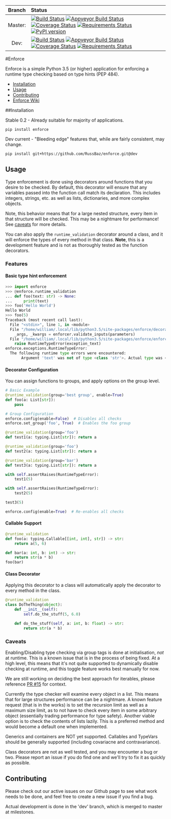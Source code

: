 |  Branch	| Status  |
| :-------:	| :--- 	  |
|  Master: 	| [![Build Status](https://img.shields.io/travis/RussBaz/enforce/master.svg)](https://travis-ci.org/RussBaz/enforce) [![Appveyor Build Status](https://ci.appveyor.com/api/projects/status/github/RussBaz/enforce?branch=master&svg=true)](https://ci.appveyor.com/project/RussBaz/enforce) [![Coverage Status](https://img.shields.io/coveralls/RussBaz/enforce/master.svg)](https://coveralls.io/github/RussBaz/enforce?branch=master) [![Requirements Status](https://img.shields.io/requires/github/RussBaz/enforce/master.svg)](https://requires.io/github/RussBaz/enforce/requirements/?branch=master) [![PyPI version](https://img.shields.io/pypi/v/enforce.svg)](https://pypi.python.org/pypi/enforce)	|
|   Dev:  	| [![Build Status](https://img.shields.io/travis/RussBaz/enforce/dev.svg)](https://travis-ci.org/RussBaz/enforce) [![Appveyor Build Status](https://ci.appveyor.com/api/projects/status/github/RussBaz/enforce?branch=dev&svg=true)](https://ci.appveyor.com/project/RussBaz/enforce) [![Coverage Status](https://img.shields.io/coveralls/RussBaz/enforce/dev.svg)](https://coveralls.io/github/RussBaz/enforce?branch=dev) [![Requirements Status](https://img.shields.io/requires/github/RussBaz/enforce/dev.svg)](https://requires.io/github/RussBaz/enforce/requirements/?branch=dev)	|

#Enforce

Enforce is a simple Python 3.5 (or higher) application for enforcing a runtime
type checking based on type hints (PEP 484).

* [Installation](#installation)
* [Usage](#usage)
* [Contributing](#contributing)
* [Enforce Wiki](https://github.com/RussBaz/enforce/wiki)

##Installation

Stable 0.2 - Already suitable for majority of applications.

    pip install enforce

Dev current - "Bleeding edge" features that, while are fairly consistent, may
change.

    pip install git+https://github.com/RussBaz/enforce.git@dev

## Usage

Type enforcement is done using decorators around functions that you desire to be
checked. By default, this decorator will ensure that any variables passed into
the function call match its declaration. This includes integers, strings, etc.
as well as lists, dictionaries, and more complex objects.

Note, this behavior means that for a large nested structure, every item in that
structure will be checked. This may be a nightmare for performance! See
[caveats](#caveats) for more details.

You can also apply the `runtime_validation` decorator around a class, and it
will enforce the types of every method in that class. **Note**, this is a
development feature and is not as thoroughly tested as the function decorators.

### Features

#### Basic type hint enforcement

```python
>>> import enforce
>>> @enforce.runtime_validation
... def foo(text: str) -> None:
...     print(text)
>>> foo('Hello World')
Hello World
>>> foo(5)
Traceback (most recent call last):
  File "<stdin>", line 1, in <module>
  File "/home/william/.local/lib/python3.5/site-packages/enforce/decorators.py", line 106, in universal
    _args, _kwargs = enforcer.validate_inputs(parameters)
  File "/home/william/.local/lib/python3.5/site-packages/enforce/enforcers.py", line 69, in validate_inputs
    raise RuntimeTypeError(exception_text)
enforce.exceptions.RuntimeTypeError: 
  The following runtime type errors were encountered:
       Argument 'text' was not of type <class 'str'>. Actual type was <class 'int'>.
```

#### Decorator Configuration

You can assign functions to groups, and apply options on the group level.

```python
# Basic Example
@runtime_validation(group='best group', enable=True)
def foo(a: List[str]):
    pass

# Group Configuration
enforce.config(enable=False)  # Disables all checks
enforce.set_group('foo', True)  # Enables the foo group

@runtime_validation(group='foo')
def test1(a: typing.List[str]): return a

@runtime_validation(group='foo')
def test2(a: typing.List[str]): return a

@runtime_validation(group='bar')
def test3(a: typing.List[str]): return a

with self.assertRaises(RuntimeTypeError):
    test1(5)

with self.assertRaises(RuntimeTypeError):
    test2(5)

test3(5)

enforce.config(enable=True)  # Re-enables all checks
```

#### Callable Support

```python
@runtime_validation
def foo(a: typing.Callable[[int, int], str]) -> str:
    return a(5, 6)

def bar(a: int, b: int) -> str:
    return str(a * b)
foo(bar)
```

#### Class Decorator

Applying this decorator to a class will automatically apply the decorator to
every method in the class.

```python
@runtime_validation
class DoTheThing(object):
    def __init__(self):
        self.do_the_stuff(5, 6.0)

    def do_the_stuff(self, a: int, b: float) -> str:
        return str(a * b)
```

### Caveats

Enabling/Disabling type checking via group tags is done at initialisation, *not*
at runtime. This is a known issue that is in the process of being fixed. At a
high level, this means that it's not quite supported to dynamically disable
checking at runtime, and this toggle feature works best manually for now.

We are still working on deciding the best approach for iterables, please
reference [PR #15](https://github.com/RussBaz/enforce/pull/15) for context.

Currently the type checker will examine every object in a list. This means that
for large structures performance can be a nightmare. A known feature request
(that is in the works) is to set the recursion limit as well as a maximum size
limit, as to not have to check every item in some arbitrary object
(essentially trading performance for type safety). Another viable option is to check the
contents of lists lazily. This is a preferred method and would become a default one when implemented.

Generics and containers are NOT yet supported. Callables and TypeVars should be
generally supported (including covariacne and contravariance).

Class decorators are not as well tested, and you may encounter a bug or two.
Please report an issue if you do find one and we'll try to fix it as quickly as
possible.

## Contributing

Please check out our active issues on our Github page to see what work needs to
be done, and feel free to create a new issue if you find a bug.

Actual development is done in the 'dev' branch, which is merged to master at
milestones.
